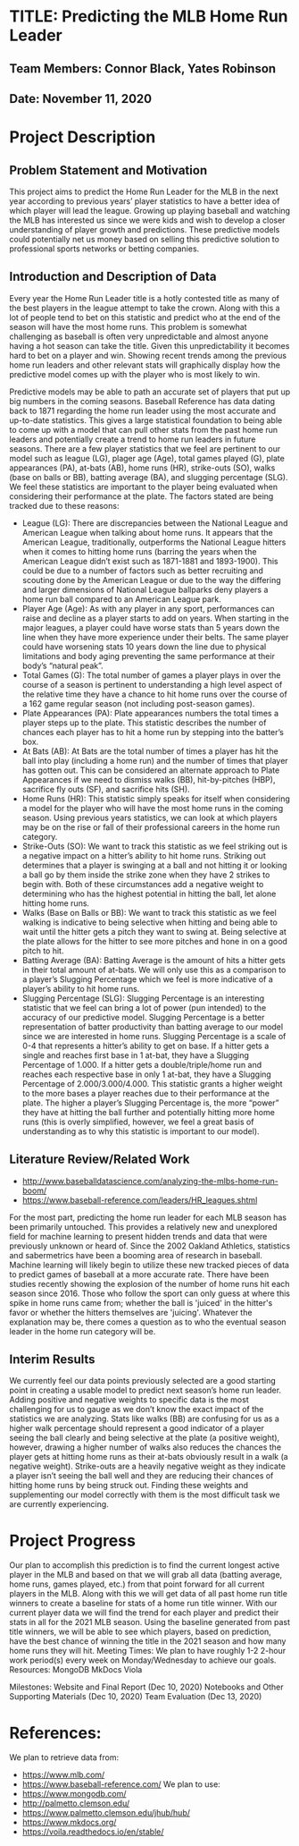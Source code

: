# TITLE: Predicting the MLB Home Run Leader
## Team Members: Connor Black, Yates Robinson
## Date: November 11, 2020

# Project Description
## Problem Statement and Motivation
This project aims to predict the Home Run Leader for the MLB in the next year according to previous years’ player statistics to have a better idea of which player will lead the league. Growing up playing baseball and watching the MLB has interested us since we were kids and wish to develop a closer understanding of player growth and predictions. These predictive models could potentially net us money based on selling this predictive solution to professional sports networks or betting companies.

## Introduction and Description of Data
Every year the Home Run Leader title is a hotly contested title as many of the best players in the league attempt to take the crown. Along with this a lot of people tend to bet on this statistic and predict who at the end of the season will have the most home runs. This problem is somewhat challenging as baseball is often very unpredictable and almost anyone having a hot season can take the title. Given this unpredictability it becomes hard to bet on a player and win. Showing recent trends among the previous home run leaders and other relevant stats will graphically display how the predictive model comes up with the player who is most likely to win.

Predictive models may be able to path an accurate set of players that put up big numbers in the coming seasons. Baseball Reference has data dating back to 1871 regarding the home run leader using the most accurate and up-to-date statistics. This gives a large statistical foundation to being able to come up with a model that can pull other stats from the past home run leaders and potentially create a trend to home run leaders in future seasons. There are a few player statistics that we feel are pertinent to our model such as league (LG), plager age (Age), total games played (G), plate appearances (PA), at-bats (AB), home runs (HR), strike-outs (SO), walks (base on balls or BB), batting average (BA), and slugging percentage (SLG). We feel these statistics are important to the player being evaluated when considering their performance at the plate. The factors stated are being tracked due to these reasons:
- League (LG): There are discrepancies between the National League and American League when talking about home runs. It appears that the American League, traditionally, outperforms the National League hitters when it comes to hitting home runs (barring the years when the American League didn’t exist such as 1871-1881 and 1893-1900). This could be due to a number of factors such as better recruiting and scouting done by the American League or due to the way the differing and larger dimensions of National League ballparks deny players a home run ball compared to an American League park.
- Player Age (Age): As with any player in any sport, performances can raise and decline as a player starts to add on years. When starting in the major leagues, a player could have worse stats than 5 years down the line when they have more experience under their belts. The same player could have worsening stats 10 years down the line due to physical limitations and body aging preventing the same performance at their body’s “natural peak”.
- Total Games (G): The total number of games a player plays in over the course of a season is pertinent to understanding a high level aspect of the relative time they have a chance to hit home runs over the course of a 162 game regular season (not including post-season games).
- Plate Appearances (PA): Plate appearances numbers the total times a player steps up to the plate. This statistic describes the number of chances each player has to hit a home run by stepping into the batter’s box.
- At Bats (AB): At Bats are the total number of times a player has hit the ball into play (including a home run) and the number of times that player has gotten out. This can be considered an alternate approach to Plate Appearances if we need to dismiss walks (BB), hit-by-pitches (HBP), sacrifice fly outs (SF), and sacrifice hits (SH).
- Home Runs (HR): This statistic simply speaks for itself when considering a model for the player who will have the most home runs in the coming season. Using previous years statistics, we can look at which players may be on the rise or fall of their professional careers in the home run category.
- Strike-Outs (SO): We want to track this statistic as we feel striking out is a negative impact on a hitter’s ability to hit home runs. Striking out determines that a player is swinging at a ball and not hitting it or looking a ball go by them inside the strike zone when they have 2 strikes to begin with. Both of these circumstances add a negative weight to determining who has the highest potential in hitting the ball, let alone hitting home runs.
- Walks (Base on Balls or BB): We want to track this statistic as we feel walking is indicative to being selective when hitting and being able to wait until the hitter gets a pitch they want to swing at. Being selective at the plate allows for the hitter to see more pitches and hone in on a good pitch to hit.
- Batting Average (BA): Batting Average is the amount of hits a hitter gets in their total amount of at-bats. We will only use this as a comparison to a player’s Slugging Percentage which we feel is more indicative of a player’s ability to hit home runs.
- Slugging Percentage (SLG): Slugging Percentage is an interesting statistic that we feel can bring a lot of power (pun intended) to the accuracy of our predictive model. Slugging Percentage is a better representation of batter productivity than batting average to our model since we are interested in home runs. Slugging Percentage is a scale of 0-4 that represents a hitter’s ability to get on base. If a hitter gets a single and reaches first base in 1 at-bat, they have a Slugging Percentage of 1.000. If a hitter gets a double/triple/home run and reaches each respective base in only 1 at-bat, they have a Slugging Percentage of 2.000/3.000/4.000. This statistic grants a higher weight to the more bases a player reaches due to their performance at the plate. The higher a player’s Slugging Percentage is, the more “power” they have at hitting the ball further and potentially hitting more home runs (this is overly simplified, however, we feel a great basis of understanding as to why this statistic is important to our model).

## Literature Review/Related Work 
- http://www.baseballdatascience.com/analyzing-the-mlbs-home-run-boom/
- https://www.baseball-reference.com/leaders/HR_leagues.shtml

For the most part, predicting the home run leader for each MLB season has been primarily untouched. This provides a relatively new and unexplored field for machine learning to present hidden trends and data that were previously unknown or heard of. Since the 2002 Oakland Athletics, statistics and sabermetrics have been a booming area of research in baseball. Machine learning will likely begin to utilize these new tracked pieces of data to predict games of baseball at a more accurate rate. There have been studies recently showing the explosion of the number of home runs hit each season since 2016. Those who follow the sport can only guess at where this spike in home runs came from; whether the ball is 'juiced' in the hitter's favor or whether the hitters themselves are 'juicing'. Whatever the explanation may be, there comes a question as to who the eventual season leader in the home run category will be.

## Interim Results
We currently feel our data points previously selected are a good starting point in creating a usable model to predict next season’s home run leader. Adding positive and negative weights to specific data is the most challenging for us to gauge as we don’t know the exact impact of the statistics we are analyzing. Stats like walks (BB) are confusing for us as a higher walk percentage should represent a good indicator of a player seeing the ball clearly and being selective at the plate (a positive weight), however, drawing a higher number of walks also reduces the chances the player gets at hitting home runs as their at-bats obviously result in a walk (a negative weight). Strike-outs are a heavily negative weight as they indicate a player isn’t seeing the ball well and they are reducing their chances of hitting home runs by being struck out. Finding these weights and supplementing our model correctly with them is the most difficult task we are currently experiencing.

# Project Progress
Our plan to accomplish this prediction is to find the current longest active player in the MLB and based on that we will grab all data (batting average, home runs, games played, etc.) from that point forward for all current players in the MLB. Along with this we will get data of all past home run title winners to create a baseline for stats of a home run title winner. With our current player data we will find the trend for each player and predict their stats in all for the 2021 MLB season. Using the baseline generated from past title winners, we will be able to see which players, based on prediction, have the best chance of winning the title in the 2021 season and how many home runs they will hit.
Meeting Times:
We plan to have roughly 1-2 2-hour work period(s) every week on Monday/Wednesday to achieve our goals.
Resources:
MongoDB
MkDocs
Viola


Milestones:
Website and Final Report (Dec 10, 2020)
Notebooks and Other Supporting Materials (Dec 10, 2020)
Team Evaluation (Dec 13, 2020)

# References:
We plan to retrieve data from:
- https://www.mlb.com/ 
- https://www.baseball-reference.com/ 
We plan to use:
- https://www.mongodb.com/ 
- http://palmetto.clemson.edu/ 
- https://www.palmetto.clemson.edu/jhub/hub/ 
- https://www.mkdocs.org/ 
- https://voila.readthedocs.io/en/stable/ 
